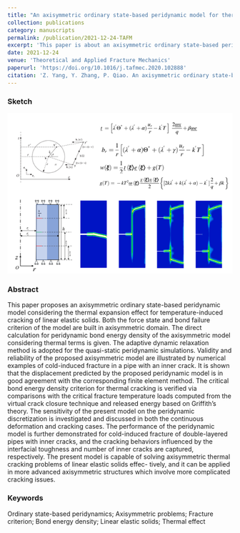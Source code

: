 ```yaml
---
title: "An axisymmetric ordinary state-based peridynamic model for thermal cracking of linear elastic solids"
collection: publications
category: manuscripts
permalink: /publication/2021-12-24-TAFM
excerpt: 'This paper is about an axisymmetric ordinary state-based peridynamic model considering the thermal expansion effect for temperature-induced cracking of linear elastic solids.'
date: 2021-12-24
venue: 'Theoretical and Applied Fracture Mechanics'
paperurl: 'https://doi.org/10.1016/j.tafmec.2020.102888'
citation: 'Z. Yang, Y. Zhang, P. Qiao. An axisymmetric ordinary state-based peridynamic model for thermal cracking of linear elastic solids. Theor. Appl. Fract. Mech. 2021, 112, 102888.'
---
```

### Sketch
<p align="center">
  <img src="/images/2021-12-24-TAFM-p2.png">
</p>

### Abstract
This paper proposes an axisymmetric ordinary state-based peridynamic model considering the thermal expansion effect for temperature-induced cracking of linear elastic solids. Both the force state and bond failure criterion of the model are built in axisymmetric domain. The direct calculation for peridynamic bond energy density of the axisymmetric model considering thermal terms is given. The adaptive dynamic relaxation method is adopted for the quasi-static peridynamic simulations. Validity and reliability of the proposed axisymmetric model are illustrated by numerical examples of cold-induced fracture in a pipe with an inner crack. It is shown that the displacement predicted by the proposed peridynamic model is in good agreement with the corresponding finite element method. The critical bond energy density criterion for thermal cracking is verified via comparisons with the critical fracture temperature loads computed from the virtual crack closure technique and released energy based on Griffith’s theory. The sensitivity of the present model on the peridynamic discretization is investigated and discussed in both the continuous deformation and cracking cases. The performance of the peridynamic model is further demonstrated for cold-induced fracture of double-layered pipes with inner cracks, and the cracking behaviors influenced by the interfacial toughness and number of inner cracks are captured, respectively. The present model is capable of solving axisymmetric thermal cracking problems of linear elastic solids effec- tively, and it can be applied in more advanced axisymmetric structures which involve more complicated cracking issues.

### Keywords
Ordinary state-based peridynamics; Axisymmetric problems; Fracture criterion; Bond energy density; Linear elastic solids; Thermal effect

